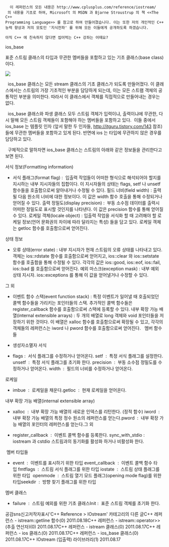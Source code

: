 

```warning
  이 레퍼런스의 모든 내용은 http://www.cplusplus.com/reference/iostream/
 의 내용을 기초로 하여, Microsoft 의 MSDN 과 Bjarne Stroustrup 의 책 <<The C++ 
Programming Language>> 를 참고로 하여 만들어졌습니다. 이는 또한 저의 개인적인 C++ 능력 향상과 저의 모토인 '지식전파' 를 위해 모든 이들에게 공개하도록 하겠습니다.
```

```info
아직 C++ 에 친숙하지 않다면 씹어먹는 C++ 강좌는 어때요?

```


ios_base


표준 스트림 클래스의 타입과 무관한 멤버들을 포함하고 있는 기초 클래스(base class) 이다. 




![](http://img1.daumcdn.net/thumb/R1920x0/?fname=http%3A%2F%2Fcfile28.uf.tistory.com%2Fimage%2F18728641509A44B6183588)



  ios_base 클래스는 모든 stream 클래스의 기초 클래스가 되도록 만들어졌다. 이 클래스에서는 스트림의 가장 기초적인 부분을 담당하게 되는데, 이는 모든 스트램 객체의 공통적인 부분을 의미한다. 따라서 이 클래스에서 객체를 직접적으로 만들어내는 경우는 없다. 


  ios_base 클래스와 파생 클래스 모두 스트림 객체가 입력이냐, 출력이냐에 무관한, 다시 말해 모든 스트림 객체들이 포함해야 하는 멤버들을 포함하고 있다.  이들 중에서 ios_base 는 템플릿 인자 (앞서 말한 두 인자들, http://itguru.tistory.com/143 참조) 들에 무관한 멤버들을 포함하고 있게 된다. 반면에 ios 는 타입에 무관하지 않은 경우를 담당하고 있다. 


  구체적으로 말하자면 ios_base 클래스는 스트림의 아래와 같은 정보들을 관리한다고 보면 된다.

서식 정보(Formatting information)


* 서식 플래그(format flag) :  입출력 작업들이 어떠한 형식으로 해석되어야 할지를 지시하는 내부 지시자들의 집합이다. 이 지시자들의 상태는 flags, setf 나 unsetf 함수들을 호출함으로써 알아내거나 수정될 수 있다. 
필드 너비(field width) : 출력될 다음 원소의 너비에 대한 정보이다. 이 값은 width 함수 호출을 통해 수정되거나 얻어질 수 있다. 
출력 정밀도(display precision) :  부동 소수점 데이터를 출력시 어떠한 정밀도로 표시할 것인지를 나타낸다. 이 값은 precision 함수를 통해 얻어질 수 있다. 로케일 객체(locale object) : 입출력 작업을 서식화 할 때 고려해야 할 로케일 정보(언어 문화권의 차이에 따라 달라지는 특성) 들을 담고 있다. 로케일 객체는 getloc 함수를 호출함으로써 얻어진다. 

상태 정보

* 오류 상태(error state) : 내부 지시자가 현재 스트림의 오류 상태를 나타내고 있다. 객체는 ios::rdstate 함수를 호출함으로써 얻어지고, ios::clear 와 ios::setstate 함수를 호출함을 통해 수정될 수 있다. 각각의 값은 ios::good, ios::eof, ios::fail, ios::bad 를 호출함으로써 얻어진다. 
예외 마스크(exception mask) : 내부 예외 상태 지시자. ios::exceptions 를 통해 이 값을 얻어낼거나 수정할 수 있다.

그 외

* 이벤트 함수 스택(event function stack) : 특정 이벤트가 일어낼 때 호출되었던 콜백 함수들을 가리키는 포인터들의 스택. 추가적인 콜백 함수들은 register_callback 함수를 호출함으로써 스택에 등록할 수 있다. 내부 확장 가능 배열(internal extensible arrays) : 두 개의 배열로 long 객체와 void 포인터들을 저장하기 위한 것이다. 이 배열은 xalloc 함수를 호출함으로써 확장될 수 있고, 각각의 객체들의 레퍼런스는 iword 나 pword 함수를 호출함으로써 얻어진다. 
 멤버 함수들

* 생성자소멸자
서식

* flags :  서식 플래그를 수정하거나 얻어온다. setf  :  특정 서식 플래그를 설정한다. 
unsetf  :  특정 서식 플래그를 초기화 한다. 
precision  :  부동 소수점 정밀도를 수정하거나 얻어온다. 
width  :  필드의 너비를 수정하거나 얻어온다.

로케일

* imbue  :  로케일을 채운다.getloc  :  현재 로케일을 얻어온다.

내부 확장 가능 배열(internal extensible array)

* xalloc  :  내부 확장 가능 배열의 새로운 인덱스를 리턴한다. (정적 함수)
iword  :  내부 확장 가능 배열의 특정 정수 원소의 레퍼런스를 얻는다.pword  :  내부 확장 가능 배열의 포인터의 레퍼런스를 얻는다.그 외

* register_callback  :  이벤트 콜백 함수를 등록한다. sync_with_stdio :  iostream 과 cstdio 스트림과의 동기화를 활성화 하거나 비활성화 한다.

 멤버 타입들

* event  :  이벤트를 표시하기 위한 타입 event_callback  :  이벤트 콜백 함수 타입 fmtflags  :  스트림 서식 플래그를 위한 타입 iostate  :  스트림 상태 플래그를 위한 타입  openmode  :  스트림 열기 모드 플래그(opening mode flag)를 위한 타입seekdir  :  방향 찾기 플래그를 위한 타입 

멤버 클래스

* failure  :  스트림 예외를 위한 기초 클래스Init :  표준 스트림 객체를 초기화 한다.


공감sns신고저작자표시'C++ Reference > IOstream' 카테고리의 다른 글C++ 레퍼런스 - istream::getline 함수(0)
2011.08.18C++ 레퍼런스 - istream::operator>> (추출 연산자)(0)
2011.08.17C++ 레퍼런스 - istream 클래스(0)
2011.08.17C++ 레퍼런스 - ios 클래스(0)
2011.08.17C++ 레퍼런스 - ios_base 클래스(0)
2011.08.17C++ IOstream (입출력) 라이브러리(1)
2011.08.17

